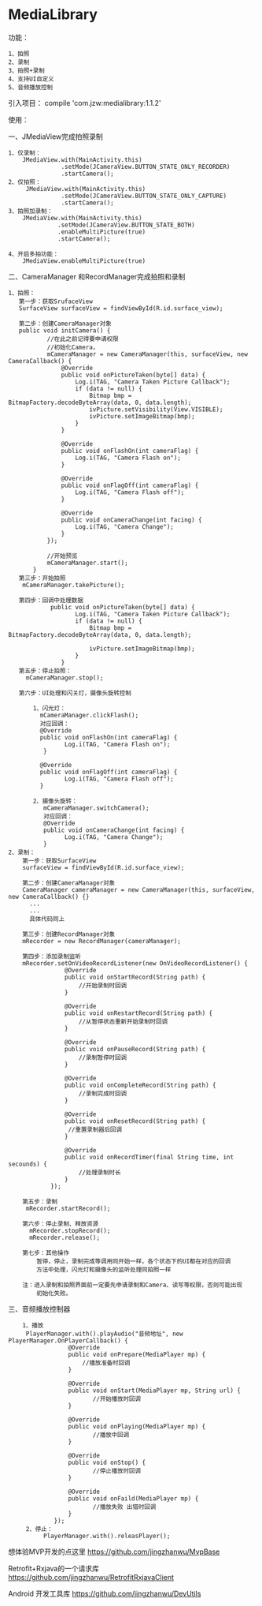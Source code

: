 # MediaLibrary

功能：

    1、拍照
    2、录制
    3、拍照+录制
    4、支持UI自定义
    5、音频播放控制


引入项目：
    compile 'com.jzw:medialibrary:1.1.2'
    
使用：

  一、JMediaView完成拍照录制
  
    1、仅录制：
        JMediaView.with(MainActivity.this)
                   .setMode(JCameraView.BUTTON_STATE_ONLY_RECORDER)
                   .startCamera();
    2、仅拍照：
         JMediaView.with(MainActivity.this)
                   .setMode(JCameraView.BUTTON_STATE_ONLY_CAPTURE)
                   .startCamera();
    3、拍照加录制：
        JMediaView.with(MainActivity.this)
                  .setMode(JCameraView.BUTTON_STATE_BOTH)
                  .enableMultiPicture(true)
                  .startCamera();

    4、开启多拍功能：
        JMediaView.enableMultiPicture(true)
        
        
  二、CameraManager 和RecordManager完成拍照和录制
  
    1、拍照：
       第一步：获取SrufaceView
       SurfaceView surfaceView = findViewById(R.id.surface_view);
       
       第二步：创建CameraManager对象
       public void initCamera() {
               //在此之前记得要申请权限
               //初始化Camera，
               mCameraManager = new CameraManager(this, surfaceView, new CameraCallback() {
                   @Override
                   public void onPictureTaken(byte[] data) {
                       Log.i(TAG, "Camera Taken Picture Callback");
                       if (data != null) {
                           Bitmap bmp = BitmapFactory.decodeByteArray(data, 0, data.length);
                           ivPicture.setVisibility(View.VISIBLE);
                           ivPicture.setImageBitmap(bmp);
                       }
                   }
       
                   @Override
                   public void onFlashOn(int cameraFlag) {
                       Log.i(TAG, "Camera Flash on");
                   }
       
                   @Override
                   public void onFlagOff(int cameraFlag) {
                       Log.i(TAG, "Camera Flash off");
                   }
       
                   @Override
                   public void onCameraChange(int facing) {
                       Log.i(TAG, "Camera Change");
                   }
               });
       
               //开始预览
               mCameraManager.start();
           }
       第三步：开始拍照
        mCameraManager.takePicture();
        
       第四步：回调中处理数据
                public void onPictureTaken(byte[] data) {
                       Log.i(TAG, "Camera Taken Picture Callback");
                       if (data != null) {
                           Bitmap bmp = BitmapFactory.decodeByteArray(data, 0, data.length);
                      
                           ivPicture.setImageBitmap(bmp);
                       }
                   }
       第五步：停止拍照：
         mCameraManager.stop();
         
       第六步：UI处理和闪关灯，摄像头旋转控制
           
           1、闪光灯：
             mCameraManager.clickFlash();
             对应回调：
             @Override
             public void onFlashOn(int cameraFlag) {
                    Log.i(TAG, "Camera Flash on");
              }
                    
             @Override
             public void onFlagOff(int cameraFlag) {
                    Log.i(TAG, "Camera Flash off");
             }
             
           2、摄像头旋转：
              mCameraManager.switchCamera();
              对应回调：
              @Override
              public void onCameraChange(int facing) {
                    Log.i(TAG, "Camera Change");
              } 
    2、录制：
        第一步：获取SurfaceView
        surfaceView = findViewById(R.id.surface_view);
        
        第二步：创建CameraManager对象
        CameraManager cameraManager = new CameraManager(this, surfaceView, new CameraCallback() {}
          ...
          ...
          具体代码同上
        
        第三步：创建RecordManager对象
        mRecorder = new RecordManager(cameraManager);
        
        第四步：添加录制监听
        mRecorder.setOnVideoRecordListener(new OnVideoRecordListener() {
                    @Override
                    public void onStartRecord(String path) {
                        //开始录制时回调 
                    }
        
                    @Override
                    public void onRestartRecord(String path) {
                        //从暂停状态重新开始录制时回调
                    }
        
                    @Override
                    public void onPauseRecord(String path) {
                        //录制暂停时回调
                    }
        
                    @Override
                    public void onCompleteRecord(String path) {
                        //录制完成时回调
                    }
        
                    @Override
                    public void onResetRecord(String path) {
                     //重置录制器后回调
                    }
        
                    @Override
                    public void onRecordTimer(final String time, int secounds) {
                        //处理录制时长
                    }
                });
                
        第五步：录制
         mRecorder.startRecord();
         
        第六步：停止录制、释放资源
          mRecorder.stopRecord();
          mRecorder.release();
          
        第七步：其他操作
            暂停，停止，录制完成等调用同开始一样，各个状态下的UI都在对应的回调
            方法中处理，闪光灯和摄像头的监听处理同拍照一样
            
        注：进入录制和拍照界面前一定要先申请录制和Camera、读写等权限，否则可能出现
            初始化失败。
   
  三、音频播放控制器
        
        1、播放
         PlayerManager.with().playAudio("音频地址", new PlayerManager.OnPlayerCallback() {
                     @Override
                     public void onPrepare(MediaPlayer mp) {
                         //播放准备时回调
                     }
         
                     @Override
                     public void onStart(MediaPlayer mp, String url) {
                            //开始播放时回调
                     }
         
                     @Override
                     public void onPlaying(MediaPlayer mp) {
                            //播放中回调
                     }
         
                     @Override
                     public void onStop() {
                            //停止播放时回调
                     }
         
                     @Override
                     public void onFaild(MediaPlayer mp) {
                            //播放失败 出错时回调
                     }
                 });
         2、停止：
              PlayerManager.with().releasPlayer();
              
  想体验MVP开发的点这里
  https://github.com/jingzhanwu/MvpBase
  
  Retrofit+Rxjava的一个请求库
  https://github.com/jingzhanwu/RetrofitRxjavaClient
  
  Android 开发工具库
  https://github.com/jingzhanwu/DevUtils